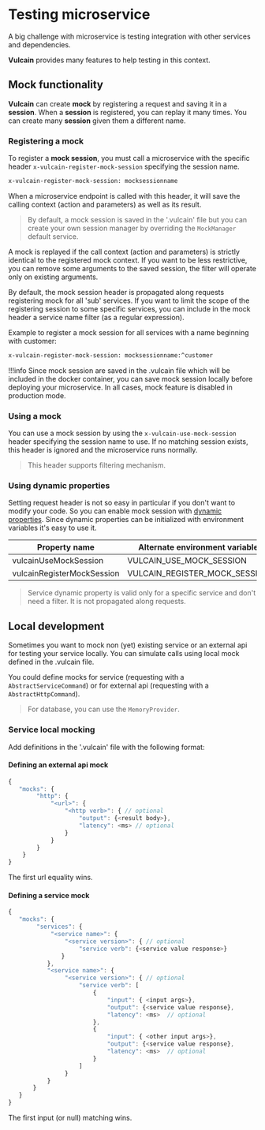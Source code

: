 # Testing microservice

A big challenge with microservice is testing integration with other services and dependencies.

**Vulcain** provides many features to help testing in this context.

## Mock functionality

**Vulcain** can create __mock__ by registering a request and saving it in a **session**. When a **session** is registered, you can replay it many times. You can create many **session** given them a different name.

### Registering a mock

To register a __mock session__, you must call a microservice with the specific header ```x-vulcain-register-mock-session``` specifying the session name. 

```html
x-vulcain-register-mock-session: mocksessionname
```

When a microservice endpoint is called with this header, it will save the calling context (action and parameters) as well as its result.

> By default, a mock session is saved in the '.vulcain' file but you can create your own session manager by overriding the ```MockManager``` default service.

A mock is replayed if the call context (action and parameters) is strictly identical to the registered mock context. If you want to be less restrictive, you can remove some arguments to the saved session, the filter will operate only on existing arguments.

By default, the mock session header is propagated along requests registering mock for all 'sub' services. If you want to limit the scope of the registering session to some specific services, you can include in the mock header a service name filter (as a regular expression).

Example to register a mock session for all services with a name beginning with customer:

```html
x-vulcain-register-mock-session: mocksessionname:^customer
```

!!!info
    Since mock session are saved in the .vulcain file which will be included in the docker container, you can save mock session locally before deploying your microservice.
    In all cases, mock feature is disabled in production mode.

### Using a mock

You can use a mock session by using the ```x-vulcain-use-mock-session``` header specifying the session name to use. If no matching session exists, this header is ignored and the microservice runs normally.

> This header supports filtering mechanism.

### Using dynamic properties

Setting request header is not so easy in particular if you don't want to modify your code. So you can enable mock session with [dynamic properties](./configurations). Since dynamic properties can be initialized with environment variables it's easy to use it.

| Property name | Alternate environment variable |
|---|---|
| vulcainUseMockSession | VULCAIN_USE_MOCK_SESSION |
| vulcainRegisterMockSession | VULCAIN_REGISTER_MOCK_SESSION |

> Service dynamic property is valid only for a specific service and don't need a filter. It is not propagated along requests.

## Local development

Sometimes you want to mock non (yet) existing service or an external api for testing your service locally. You can simulate calls using local mock defined in the .vulcain file.

You could define mocks for service (requesting with a ```AbstractServiceCommand```) or for external api (requesting with a ```AbstractHttpCommand```).

> For database, you can use the ```MemoryProvider```.

### Service local mocking

Add definitions in the '.vulcain' file with the following format:

#### Defining an external api mock

```js
{
   "mocks": {
        "http": {
            "<url>": {
                "<http verb>": { // optional
                    "output": {<result body>},
                    "latency": <ms> // optional
                }
            }
        }
    }
}
```

The first url equality wins.

#### Defining a service mock

```js
{
   "mocks": {
        "services": {
            "<service name>": {
                "<service version>": { // optional
                    "service verb": {<service value response>}
               }
           },
           "<service name>": {
                "<service version>": { // optional
                    "service verb": [
                        {
                            "input": { <input args>},
                            "output": {<service value response},
                            "latency": <ms>  // optional
                        },
                        {
                            "input": { <other input args>},
                            "output": {<service value response},
                            "latency": <ms>  // optional
                        }
                    ]
                }
           }
       }
   }
}
```

The first input (or null) matching wins.
